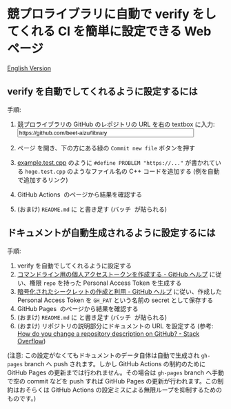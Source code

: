 # 競プロライブラリに自動で verify をしてくれる CI を簡単に設定できる Web ページ

[English Version](installer.html)

## verify を自動でしてくれるように設定するには

手順:

1.  <form>
        <label>競プロライブラリの GitHub のレポジトリの URL を右の textbox に入力: </label>
        <input type="text" id="input" placeholder="https://github.com/beet-aizu/library" value="https://github.com/beet-aizu/library" size="48">
    </form>

1.  ページ <a id="output" target="_blank"></a> を開き、下の方にある緑の `Commit new file` ボタンを押す
1.  [example.test.cpp](https://github.com/kmyk/online-judge-verify-helper/blob/master/example.test.cpp) のように `#define PROBLEM "https://..."` が書かれている `hoge.test.cpp` のようなファイル名の C++ コードを追加する (<a id="output2" target="_blank">例を自動で追加するリンク</a>)
1.  <a id="output3" target="_blank">GitHub Actions <img id="output7"></a> のページから結果を確認する
1.  (おまけ) `README.md` に <code id="output4"></code> と書き足す (バッチ <a id="output5" target="_blank"><img id="output6"></a> が貼られる)

## ドキュメントが自動生成されるように設定するには

手順:

1.  verify を自動でしてくれるように設定する
1.  [コマンドライン用の個人アクセストークンを作成する - GitHub ヘルプ](https://help.github.com/ja/github/authenticating-to-github/creating-a-personal-access-token-for-the-command-line) に従い、権限 `repo` を持った Personal Access Token を生成する
1.  [暗号化されたシークレットの作成と利用 - GitHub ヘルプ](https://help.github.com/ja/actions/automating-your-workflow-with-github-actions/creating-and-using-encrypted-secrets#creating-encrypted-secrets) に従い、作成した Personal Access Token を `GH_PAT` という名前の secret として保存する
1.  <a id="output8" target="_blank">GitHub Pages <img id="output9"></a> のページから結果を確認する
1.  (おまけ) `README.md` に <code id="output10"></code> と書き足す (バッチ <a id="output11" target="_blank"><img id="output12"></a> が貼られる)
1.  (おまけ) リポジトリの説明部分にドキュメントの URL を設定する (参考: [How do you change a repository description on GitHub? - Stack Overflow](https://stackoverflow.com/questions/7757751/how-do-you-change-a-repository-description-on-github))

(注意: この設定がなくてもドキュメントのデータ自体は自動で生成され `gh-pages` branch へ push されます。しかし GitHub Actions の制約のために GitHub Pages の更新までは行われません。その場合は `gh-pages` branch へ手動で空の commit などを push すれば GitHub Pages の更新が行われます。この制約はおそらくは GitHub Actions の設定ミスによる無限ループを抑制するためのものです。)


<script src="installer.js"></script>
